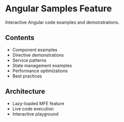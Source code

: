# Angular Samples Feature

Interactive Angular code examples and demonstrations.

## Contents
- Component examples
- Directive demonstrations
- Service patterns
- State management examples
- Performance optimizations
- Best practices

## Architecture
- Lazy-loaded MFE feature
- Live code execution
- Interactive playground